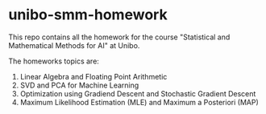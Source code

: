 # unibo-smm-homework

This repo contains all the homework for the course "Statistical and Mathematical Methods for AI" at Unibo.

The homeworks topics are:

1. Linear Algebra and Floating Point Arithmetic
2. SVD and PCA for Machine Learning
3. Optimization using Gradiend Descent and Stochastic Gradient Descent
4. Maximum Likelihood Estimation (MLE) and Maximum a Posteriori (MAP)
